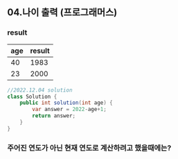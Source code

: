 ## 04.나이 출력 (프로그래머스)

### result  
  
|age|result|
|------|---|
|40|1983|
|23|2000|

```java
//2022.12.04 solution
class Solution {
    public int solution(int age) {
        var answer = 2022-age+1;
        return answer;
    }
}
```

### 주어진 연도가 아닌 현재 연도로 계산하려고 했을때에는?

```java
```
